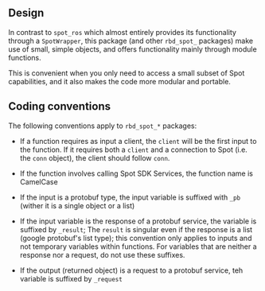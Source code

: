 ## Design

In contrast to `spot_ros` which almost entirely
provides its functionality through a `SpotWrapper`,
this package (and other `rbd_spot_` packages) make
use of small, simple objects, and offers functionality
mainly through module functions.

This is convenient when you only need to access a
small subset of Spot capabilities, and it also makes
the code more modular and portable.


## Coding conventions

The following conventions apply to `rbd_spot_*` packages:

 - If a function requires as input a client, the `client` will
   be the first input to the function. If it requires both a
   `client` and a connection to Spot (i.e. the `conn` object),
   the client should follow `conn`.

 - If the function involves calling Spot SDK Services, the function
   name is CamelCase

 - If the input is a protobuf type, the input variable is
   suffixed with `_pb` (wither it is a single object or
   a list)

 - If the input variable is the response of a protobuf
   service, the variable is suffixed by `_result`;
   The `result` is singular even if the response is
   a list (google protobuf's list type); this convention
   only applies to inputs and not temporary variables within functions.
   For variables that are neither a response nor a request,
   do not use these suffixes.

 - If the output (returned object) is a request to a
   protobuf service, teh variable is suffixed by `_request`
